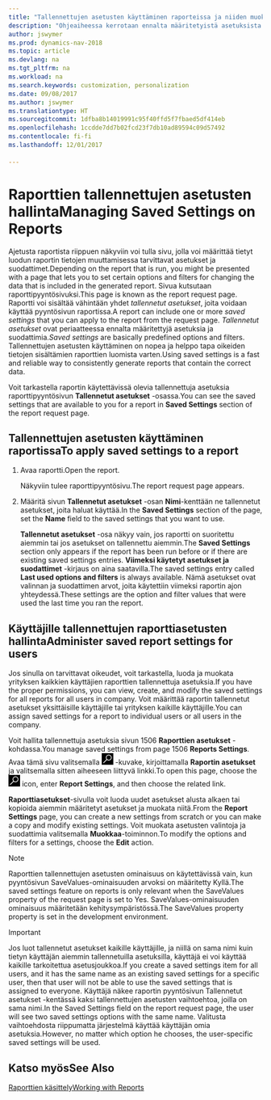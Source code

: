 ```yaml
---
title: "Tallennettujen asetusten käyttäminen raporteissa ja niiden muokkaaminen"
description: "Ohjeaiheessa kerrotaan ennalta määritetyistä asetuksista ja suodattimista, joilla raportti mukautetaan ja luodaan oikeita tietoja."
author: jswymer
ms.prod: dynamics-nav-2018
ms.topic: article
ms.devlang: na
ms.tgt_pltfrm: na
ms.workload: na
ms.search.keywords: customization, personalization
ms.date: 09/08/2017
ms.author: jswymer
ms.translationtype: HT
ms.sourcegitcommit: 1dfba8b14019991c95f40ffd5f7fbaed5df414eb
ms.openlocfilehash: 1ccdde7dd7b02fcd23f7db10ad89594c09d57492
ms.contentlocale: fi-fi
ms.lasthandoff: 12/01/2017

---
```

# <a name="managing-saved-settings-on-reports"></a><span data-ttu-id="ba1ce-103">Raporttien tallennettujen asetusten hallinta</span><span class="sxs-lookup"><span data-stu-id="ba1ce-103">Managing Saved Settings on Reports</span></span>
<span data-ttu-id="ba1ce-104">Ajetusta raportista riippuen näkyviin voi tulla sivu, jolla voi määrittää tietyt luodun raportin tietojen muuttamisessa tarvittavat asetukset ja suodattimet.</span><span class="sxs-lookup"><span data-stu-id="ba1ce-104">Depending on the report that is run, you might be presented with a page that lets you to set certain options and filters for changing the data that is included in the generated report.</span></span> <span data-ttu-id="ba1ce-105">Sivua kutsutaan raporttipyyntösivuksi.</span><span class="sxs-lookup"><span data-stu-id="ba1ce-105">This page is known as the report request page.</span></span> <span data-ttu-id="ba1ce-106">Raportti voi sisältää vähintään yhdet *tallennetut asetukset*, joita voidaan käyttää pyyntösivun raportissa.</span><span class="sxs-lookup"><span data-stu-id="ba1ce-106">A report can include one or more *saved settings* that you can apply to the report from the request page.</span></span> <span data-ttu-id="ba1ce-107">*Tallennetut asetukset* ovat periaatteessa ennalta määritettyjä asetuksia ja suodattimia.</span><span class="sxs-lookup"><span data-stu-id="ba1ce-107">*Saved settings* are basically predefined options and filters.</span></span> <span data-ttu-id="ba1ce-108">Tallennettujen asetusten käyttäminen on nopea ja helppo tapa oikeiden tietojen sisältämien raporttien luomista varten.</span><span class="sxs-lookup"><span data-stu-id="ba1ce-108">Using saved settings is a fast and reliable way to consistently generate reports that contain the correct data.</span></span>

<span data-ttu-id="ba1ce-109">Voit tarkastella raportin käytettävissä olevia tallennettuja asetuksia raporttipyyntösivun **Tallennetut asetukset** -osassa.</span><span class="sxs-lookup"><span data-stu-id="ba1ce-109">You can see the saved settings that are available to you for a report in **Saved Settings** section of the report request page.</span></span>  

## <a name="to-apply-saved-settings-to-a-report"></a><span data-ttu-id="ba1ce-110">Tallennettujen asetusten käyttäminen raportissa</span><span class="sxs-lookup"><span data-stu-id="ba1ce-110">To apply saved settings to a report</span></span>
1. <span data-ttu-id="ba1ce-111">Avaa raportti.</span><span class="sxs-lookup"><span data-stu-id="ba1ce-111">Open the report.</span></span>

   <span data-ttu-id="ba1ce-112">Näkyviin tulee raporttipyyntösivu.</span><span class="sxs-lookup"><span data-stu-id="ba1ce-112">The report request page appears.</span></span>    
2. <span data-ttu-id="ba1ce-113">Määritä sivun **Tallennetut asetukset** -osan **Nimi**-kenttään ne tallennetut asetukset, joita haluat käyttää.</span><span class="sxs-lookup"><span data-stu-id="ba1ce-113">In the **Saved Settings** section of the page, set the **Name** field  to the saved settings that you want to use.</span></span>

   <span data-ttu-id="ba1ce-114">**Tallennetut asetukset** -osa näkyy vain, jos raportti on suoritettu aiemmin tai jos asetukset on tallennettu aiemmin.</span><span class="sxs-lookup"><span data-stu-id="ba1ce-114">The **Saved Settings** section only appears if the report has been run before or if there are existing saved settings entries.</span></span> <span data-ttu-id="ba1ce-115">**Viimeksi käytetyt asetukset ja suodattimet** -kirjaus on aina saatavilla.</span><span class="sxs-lookup"><span data-stu-id="ba1ce-115">The saved settings entry called **Last used options and filters** is always available.</span></span> <span data-ttu-id="ba1ce-116">Nämä asetukset ovat valinnan ja suodattimen arvot, joita käytettiin viimeksi raportin ajon yhteydessä.</span><span class="sxs-lookup"><span data-stu-id="ba1ce-116">These settings are the option and filter values that were used the last time you ran the report.</span></span>

## <a name="administer-saved-report-settings-for-users"></a><span data-ttu-id="ba1ce-117">Käyttäjille tallennettujen raporttiasetusten hallinta</span><span class="sxs-lookup"><span data-stu-id="ba1ce-117">Administer saved report settings for users</span></span>
<span data-ttu-id="ba1ce-118">Jos sinulla on tarvittavat oikeudet, voit tarkastella, luoda ja muokata yrityksen kaikkien käyttäjien raporttien tallennettuja asetuksia.</span><span class="sxs-lookup"><span data-stu-id="ba1ce-118">If you have the proper permissions, you can view, create, and modify the saved settings for all reports for all users in company.</span></span> <span data-ttu-id="ba1ce-119">Voit määrittää raportin tallennetut asetukset yksittäisille käyttäjille tai yrityksen kaikille käyttäjille.</span><span class="sxs-lookup"><span data-stu-id="ba1ce-119">You can assign saved settings for a report to individual users or all users in the company.</span></span>

<span data-ttu-id="ba1ce-120">Voit hallita tallennettuja asetuksia sivun 1506 **Raporttien asetukset** -kohdassa.</span><span class="sxs-lookup"><span data-stu-id="ba1ce-120">You manage saved settings from page 1506 **Reports Settings**.</span></span> <span data-ttu-id="ba1ce-121">Avaa tämä sivu valitsemalla ![Etsi sivu tai raportti](media/ui-search/search_small.png "Etsi sivu tai raportti -kuvake") -kuvake, kirjoittamalla **Raportin asetukset** ja valitsemalla sitten aiheeseen liittyvä linkki.</span><span class="sxs-lookup"><span data-stu-id="ba1ce-121">To open this page, choose the ![Search for Page or Report](media/ui-search/search_small.png "Search for Page or Report icon") icon, enter **Report Settings**, and then choose the related link.</span></span>

<span data-ttu-id="ba1ce-122">**Raporttiasetukset**-sivulla voit luoda uudet asetukset alusta alkaen tai kopioida aiemmin määritetyt asetukset ja muokata niitä.</span><span class="sxs-lookup"><span data-stu-id="ba1ce-122">From the **Report Settings** page, you can create a new settings from scratch or you can make a copy and modify existing settings.</span></span> <span data-ttu-id="ba1ce-123">Voit muokata asetusten valintoja ja suodattimia valitsemalla **Muokkaa**-toiminnon.</span><span class="sxs-lookup"><span data-stu-id="ba1ce-123">To modify the options and filters for a settings, choose the **Edit** action.</span></span>

> [!NOTE]
> <span data-ttu-id="ba1ce-124">Raporttien tallennettujen asetusten ominaisuus on käytettävissä vain, kun pyyntösivun SaveValues-ominaisuuden arvoksi on määritetty Kyllä.</span><span class="sxs-lookup"><span data-stu-id="ba1ce-124">The saved settings feature on reports is only relevant when the SaveValues property of the request page is set to Yes.</span></span> <span data-ttu-id="ba1ce-125">SaveValues-ominaisuuden ominaisuus määritetään kehitysympäristössä.</span><span class="sxs-lookup"><span data-stu-id="ba1ce-125">The SaveValues property property is set in the development environment.</span></span>  

> [!Important]
> <span data-ttu-id="ba1ce-126">Jos luot tallennetut asetukset kaikille käyttäjille, ja niillä on sama nimi kuin tietyn käyttäjän aiemmin tallennetuilla asetuksilla, käyttäjä ei voi käyttää kaikille tarkoitettua asetusjoukkoa.</span><span class="sxs-lookup"><span data-stu-id="ba1ce-126">If you create a saved settings item for all users, and it has the same name as an existing saved settings for a specific user, then that user will not be able to use the saved settings that is assigned to everyone.</span></span>  <span data-ttu-id="ba1ce-127">Käyttäjä näkee raportin pyyntösivun Tallennetut asetukset -kentässä kaksi tallennettujen asetusten vaihtoehtoa, joilla on sama nimi.</span><span class="sxs-lookup"><span data-stu-id="ba1ce-127">In the Saved Settings field on the report request page, the user will see two saved settings options with the same name.</span></span> <span data-ttu-id="ba1ce-128">Valitusta vaihtoehdosta riippumatta järjestelmä käyttää käyttäjän omia asetuksia.</span><span class="sxs-lookup"><span data-stu-id="ba1ce-128">However, no matter which option he chooses, the user-specific saved settings will be used.</span></span>

## <a name="see-also"></a><span data-ttu-id="ba1ce-129">Katso myös</span><span class="sxs-lookup"><span data-stu-id="ba1ce-129">See Also</span></span>
[<span data-ttu-id="ba1ce-130">Raporttien käsittely</span><span class="sxs-lookup"><span data-stu-id="ba1ce-130">Working with Reports</span></span>](ui-work-report.md)  

